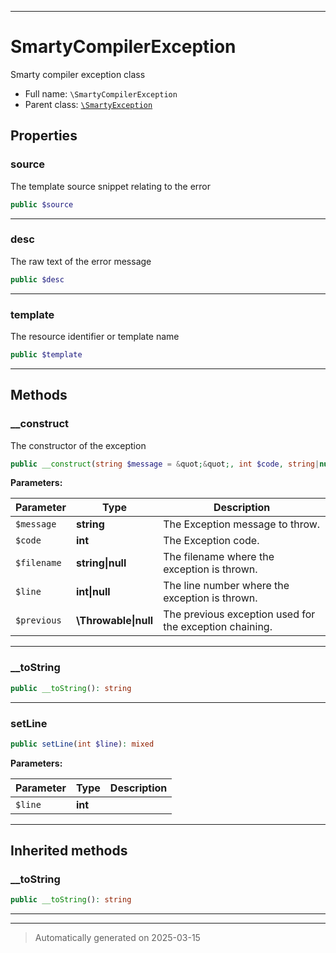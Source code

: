 ***

# SmartyCompilerException

Smarty compiler exception class



* Full name: `\SmartyCompilerException`
* Parent class: [`\SmartyException`](./SmartyException.md)



## Properties


### source

The template source snippet relating to the error

```php
public $source
```






***

### desc

The raw text of the error message

```php
public $desc
```






***

### template

The resource identifier or template name

```php
public $template
```






***

## Methods


### __construct

The constructor of the exception

```php
public __construct(string $message = &quot;&quot;, int $code, string|null $filename = null, int|null $line = null, \Throwable|null $previous = null): mixed
```








**Parameters:**

| Parameter | Type | Description |
|-----------|------|-------------|
| `$message` | **string** | The Exception message to throw. |
| `$code` | **int** | The Exception code. |
| `$filename` | **string&#124;null** | The filename where the exception is thrown. |
| `$line` | **int&#124;null** | The line number where the exception is thrown. |
| `$previous` | **\Throwable&#124;null** | The previous exception used for the exception chaining. |





***

### __toString



```php
public __toString(): string
```












***

### setLine



```php
public setLine(int $line): mixed
```








**Parameters:**

| Parameter | Type | Description |
|-----------|------|-------------|
| `$line` | **int** |  |





***


## Inherited methods


### __toString



```php
public __toString(): string
```












***


***
> Automatically generated on 2025-03-15
